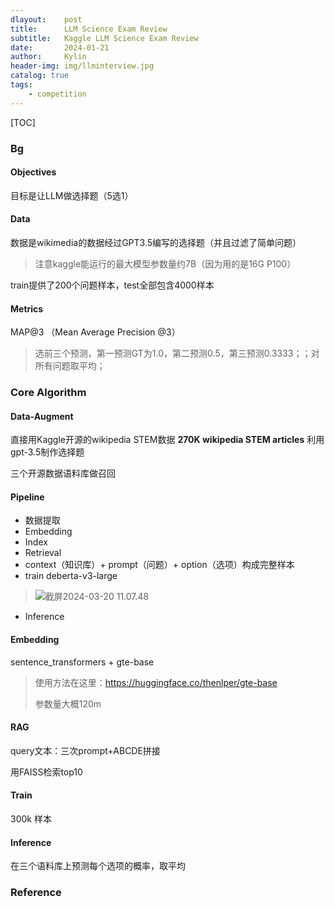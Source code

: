 ```yaml
---
dlayout:    post
title:      LLM Science Exam Review
subtitle:   Kaggle LLM Science Exam Review
date:       2024-01-21
author:     Kylin
header-img: img/llminterview.jpg
catalog: true
tags:
    - competition
---
```




[TOC]

### Bg

#### Objectives

目标是让LLM做选择题（5选1）

#### Data

数据是wikimedia的数据经过GPT3.5编写的选择题（并且过滤了简单问题）

> 注意kaggle能运行的最大模型参数量约7B（因为用的是16G P100）

train提供了200个问题样本，test全部包含4000样本

#### Metrics

MAP@3 （Mean Average Precision @3）

> 选前三个预测，第一预测GT为1.0，第二预测0.5，第三预测0.3333；；对所有问题取平均；



### Core Algorithm

#### Data-Augment

直接用Kaggle开源的wikipedia STEM数据 **270K wikipedia STEM articles** 利用gpt-3.5制作选择题

三个开源数据语料库做召回

#### Pipeline

- 数据提取
- Embedding
- Index
- Retrieval
- context（知识库）+ prompt（问题）+ option（选项）构成完整样本
- train deberta-v3-large

> ![截屏2024-03-20 11.07.48](http://kylinhub.oss-cn-shanghai.aliyuncs.com/uPic/%E6%88%AA%E5%B1%8F2024-03-20%2011.07.48.png)

- Inference

#### Embedding

sentence_transformers + gte-base

> 使用方法在这里：https://huggingface.co/thenlper/gte-base
>
> 参数量大概120m

#### RAG

query文本：三次prompt+ABCDE拼接

用FAISS检索top10

#### Train

300k 样本

#### Inference

在三个语料库上预测每个选项的概率，取平均



### Reference

[^1]: Will Lifferth, Walter Reade, Addison Howard. (2023). Kaggle - LLM Science Exam. Kaggle. https://kaggle.com/competitions/kaggle-llm-science-exam





